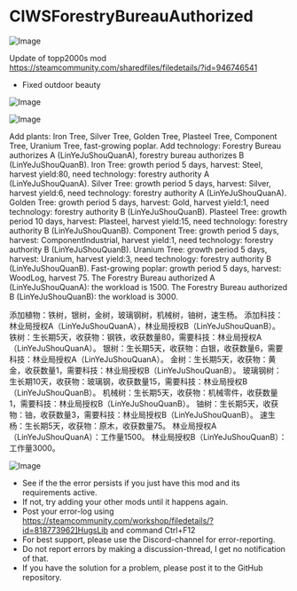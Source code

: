 # CIWSForestryBureauAuthorized

![Image](https://i.imgur.com/buuPQel.png)

Update of topp2000s mod
https://steamcommunity.com/sharedfiles/filedetails/?id=946746541

- Fixed outdoor beauty

![Image](https://i.imgur.com/pufA0kM.png)

	
![Image](https://i.imgur.com/Z4GOv8H.png)

Add plants: Iron Tree, Silver Tree, Golden Tree, Plasteel Tree, Component Tree, Uranium Tree, fast-growing poplar.
Add technology: Forestry Bureau authorizes A (LinYeJuShouQuanA), forestry bureau authorizes B (LinYeJuShouQuanB).
Iron Tree: growth period 5 days, harvest: Steel, harvest yield:80, need technology: forestry authority A (LinYeJuShouQuanA).
Silver Tree: growth period 5 days, harvest: Silver, harvest yield:6, need technology: forestry authority A (LinYeJuShouQuanA).
Golden Tree: growth period 5 days, harvest: Gold, harvest yield:1, need technology: forestry authority B (LinYeJuShouQuanB).
Plasteel Tree: growth period 10 days, harvest: Plasteel, harvest yield:15, need technology: forestry authority B (LinYeJuShouQuanB).
Component Tree: growth period 5 days, harvest: ComponentIndustrial, harvest yield:1, need technology: forestry authority B (LinYeJuShouQuanB).
Uranium Tree: growth period 5 days, harvest: Uranium, harvest yield:3, need technology: forestry authority B (LinYeJuShouQuanB).
Fast-growing poplar: growth period 5 days, harvest: WoodLog, harvest 75.
The Forestry Bureau authorized A (LinYeJuShouQuanA): the workload is 1500.
The Forestry Bureau authorized B (LinYeJuShouQuanB): the workload is 3000.

添加植物：铁树，银树，金树，玻璃钢树，机械树，铀树，速生杨。
添加科技：林业局授权A（LinYeJuShouQuanA），林业局授权B（LinYeJuShouQuanB）。
铁树：生长期5天，收获物：钢铁，收获数量80，需要科技：林业局授权A（LinYeJuShouQuanA）。
银树：生长期5天，收获物：白银，收获数量6，需要科技：林业局授权A（LinYeJuShouQuanA）。
金树：生长期5天，收获物：黄金，收获数量1，需要科技：林业局授权B（LinYeJuShouQuanB）。
玻璃钢树：生长期10天，收获物：玻璃钢，收获数量15，需要科技：林业局授权B（LinYeJuShouQuanB）。
机械树：生长期5天，收获物：机械零件，收获数量1，需要科技：林业局授权B（LinYeJuShouQuanB）。
铀树：生长期5天，收获物：铀，收获数量3，需要科技：林业局授权B（LinYeJuShouQuanB）。
速生杨：生长期5天，收获物：原木，收获数量75。
林业局授权A（LinYeJuShouQuanA）：工作量1500。
林业局授权B（LinYeJuShouQuanB）：工作量3000。

![Image](https://i.imgur.com/PwoNOj4.png)



-  See if the the error persists if you just have this mod and its requirements active.
-  If not, try adding your other mods until it happens again.
-  Post your error-log using https://steamcommunity.com/workshop/filedetails/?id=818773962]HugsLib and command Ctrl+F12
-  For best support, please use the Discord-channel for error-reporting.
-  Do not report errors by making a discussion-thread, I get no notification of that.
-  If you have the solution for a problem, please post it to the GitHub repository.



